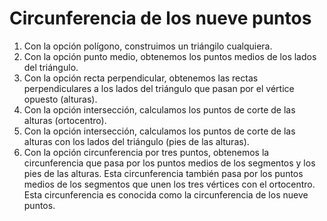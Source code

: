 # Circunferencia de los nueve puntos

1. Con la opción polígono, construimos un triángilo cualquiera.
2. Con la opción punto medio, obtenemos los puntos medios de los lados del triángulo.
3. Con la opción recta perpendicular, obtenemos las rectas perpendiculares a los lados del triángulo que pasan por el vértice opuesto (alturas).
4. Con la opción intersección, calculamos los puntos de corte de las alturas (ortocentro).
5. Con la opción intersección, calculamos los puntos de corte de las alturas con los lados del triángulo (pies de las alturas).
6. Con la opción circunferencia por tres puntos, obtenemos la circunferencia que pasa por los puntos medios de los segmentos y los pies de las alturas.
Esta circunferencia también pasa por los puntos medios de los segmentos que unen los tres vértices con el ortocentro. Esta circunferencia
es conocida como la circunferencia de los nueve puntos.